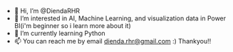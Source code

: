 - 👋 Hi, I’m @DiendaRHR
- 👀 I’m interested in AI, Machine Learning, and visualization data in Power BI(i'm beginner so i learn more about it)
- 🌱 I’m currently learning Python
- 📫 You can reach me by email dienda.rhr@gmail.com :)
Thankyou!!

<!---
DiendaRHR/DiendaRHR is a ✨ special ✨ repository because its `README.md` (this file) appears on your GitHub profile.
You can click the Preview link to take a look at your changes.
--->
